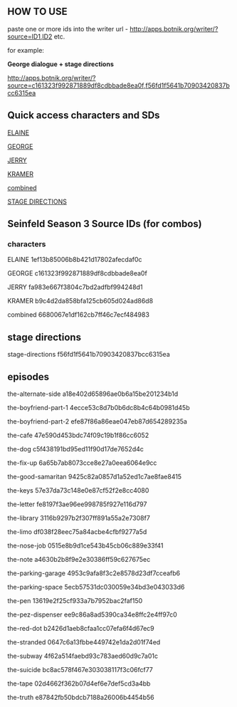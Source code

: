 
## HOW TO USE

paste one or more ids into the writer url - http://apps.botnik.org/writer/?source=ID1,ID2 etc.

for example:

**George dialogue + stage directions**

http://apps.botnik.org/writer/?source=c161323f992871889df8cdbbade8ea0f,f56fd1f5641b70903420837bcc6315ea


## Quick access characters and SDs

[ELAINE](http://apps.botnik.org/writer/?source=1ef13b85006b8b421d17802afecdaf0c)

[GEORGE](http://apps.botnik.org/writer/?source=c161323f992871889df8cdbbade8ea0f)

[JERRY](http://apps.botnik.org/writer/?source=fa983e667f3804c7bd2adfbf994248d1)

[KRAMER](http://apps.botnik.org/writer/?source=b9c4d2da858bfa125cb605d024ad86d8)

[combined](http://apps.botnik.org/writer/?source=6680067e1df162cb7ff46c7ecf484983)

[STAGE DIRECTIONS](http://apps.botnik.org/writer/?source=f56fd1f5641b70903420837bcc6315ea)


## Seinfeld Season 3 Source IDs (for combos)

### characters

ELAINE   1ef13b85006b8b421d17802afecdaf0c

GEORGE   c161323f992871889df8cdbbade8ea0f

JERRY    fa983e667f3804c7bd2adfbf994248d1

KRAMER   b9c4d2da858bfa125cb605d024ad86d8

combined   6680067e1df162cb7ff46c7ecf484983

## stage directions

stage-directions   f56fd1f5641b70903420837bcc6315ea

## episodes

the-alternate-side   a18e402d65896ae0b6a15be201234b1d

the-boyfriend-part-1   4ecce53c8d7b0b6dc8b4c64b0981d45b

the-boyfriend-part-2   efe87f86a86eae047eb87d654289235a

the-cafe   47e590d453bdc74f09c19b1f86cc6052

the-dog  c5f438191bd95ed11f90d17de7652d4c

the-fix-up   6a65b7ab8073cce8e27a0eea6064e9cc

the-good-samaritan   9425c82a0857d1a52ed1c7ae8fae8415

the-keys   57e37da73c148e0e87cf52f2e8cc4080

the-letter   fe8197f3ae96ee998785f927e116d797

the-library  3116b9297b2f307ff891a55a2e7308f7

the-limo   df038f28eec75a84acbe4cfbf9277a5d

the-nose-job   0515e8b9d1ce543b45cb06c889e33f41

the-note   a4630b2b8f9e2e30386ff59c627675ec

the-parking-garage   4953c9afa8f3c2e8578d23df7cceafb6

the-parking-space  5ecb57531dc030059e34bd3e043033d6

the-pen  13619e2f25cf933a7b7952bac2faf150

the-pez-dispenser  ee9c86a8ad5390ca34e8ffc2e4ff97c0

the-red-dot  b2426d1aeb8cfaa1cc07efa6f4d67ec9

the-stranded   0647c6a13fbbe449742e1da2d01f74ed

the-subway   4f62a514faebd93c783aed60d9c7a01c

the-suicide  bc8ac578f467e303038117f3c06fcf77

the-tape   02d4662f362b07d4ef6e7def5cd3a4bb

the-truth  e87842fb50bdcb7188a26006b4454b56

